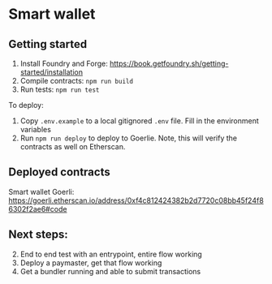 <!-- // How this works:
// 1. Smart wallet is deployed for each user
// 2. User off-chain has a mechanism of authorising a transaction. This is likely a private key they hold. The user creates a 
//    UserOperation object using an SDK, signs the request and then via an RPC sends it to the alternative mempool
// 3. A bundler takes the user UserOperation, along with other UserOperations and turns them into a single Ethereum transaction. During this process
//    it calls the validateUserOp() method on each wallet to verify that it will be successful
// 4. The bundler then submits the transaction to the Ethereum network. The transaction will call the Entrypoint point, specifically the handleOps() method
//    handleOps(UserOperation[] calldata userOps) itself will iterate through all UserOperations and for each call wallet.validateUserOp(). It also
//    calls the target address and with the calldata (i.e. executing the UserOperation). The EntryPoint may also call execFromEntryPoint() on the wallet
// 5.  -->


# Smart wallet


## Getting started
1. Install Foundry and Forge: https://book.getfoundry.sh/getting-started/installation 
2. Compile contracts: `npm run build`
3. Run tests: `npm run test`

To deploy:
1. Copy `.env.example` to a local gitignored `.env` file. Fill in the environment variables
2. Run `npm run deploy` to deploy to Goerlie. Note, this will verify the contracts as well on Etherscan.

## Deployed contracts
Smart wallet Goerli: https://goerli.etherscan.io/address/0xf4c812424382b2d7720c08bb45f24f86302f2ae6#code 


## Next steps:
2. End to end test with an entrypoint, entire flow working
3. Deploy a paymaster, get that flow working
4. Get a bundler running and able to submit transactions